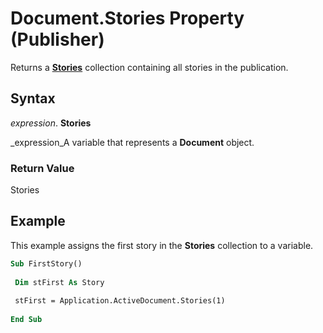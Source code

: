 
# Document.Stories Property (Publisher)

Returns a  **[Stories](694a0376-fa41-3097-180b-40b8a005ddf6.md)** collection containing all stories in the publication.


## Syntax

 _expression_. **Stories**

 _expression_A variable that represents a  **Document** object.


### Return Value

Stories


## Example

This example assigns the first story in the  **Stories** collection to a variable.


```vb
Sub FirstStory() 
 
 Dim stFirst As Story 
 
 stFirst = Application.ActiveDocument.Stories(1) 
 
End Sub
```

